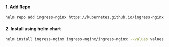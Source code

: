 #### 1. Add Repo
```bash
helm repo add ingress-nginx https://kubernetes.github.io/ingress-nginx
```

#### 2. Install using helm chart
```bash
helm install ingress-nginx ingress-nginx/ingress-nginx --values values.yml
```